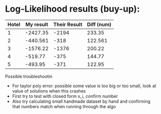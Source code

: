 # Log-Likelihood results (buy-up):

| Hotel | My result | Their Result | Diff (num) |
|-------|-----------|--------------|------------|
| 1     | -2427.35  | -2194        | 233.35     |
| 2     | -440.561  | -318         | 122.561    |
| 3     | -1576.22  | -1376        | 200.22     |
| 4     | -519.77   | -375         | 144.77     |
| 5     | -493.95   | -371         | 122.95     |

Possible troubleshootin
- For taylor poly error: possible some value is too big or too small, look at value of solutions when this crashes
- First try to test with closed form x_i, confirm number
- Also try calculating small handmade dataset by hand and confirming that numbers match when running through the algo
